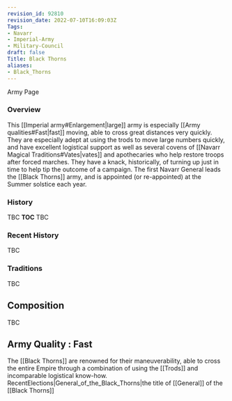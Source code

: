 ```yaml
---
revision_id: 92810
revision_date: 2022-07-10T16:09:03Z
Tags:
- Navarr
- Imperial-Army
- Military-Council
draft: false
Title: Black Thorns
aliases:
- Black_Thorns
---
```

Army Page
### Overview
This [[Imperial army#Enlargement|large]] army is especially [[Army qualities#Fast|fast]] moving, able to cross great distances very quickly. They are especially adept at using the trods to move large numbers quickly, and have excellent logistical support as well as several covens of [[Navarr Magical Traditions#Vates|vates]] and apothecaries who help restore troops after forced marches. They have a knack, historically, of turning up just in time to help tip the outcome of a campaign.
The first Navarr General leads the [[Black Thorns]] army, and is appointed (or re-appointed) at the Summer solstice each year.
### History
TBC
__TOC__
TBC
### Recent History
TBC
### Traditions
TBC
## Composition
TBC
## Army Quality : Fast
The [[Black Thorns]] are renowned for their maneuverability, able to cross the entire Empire through a combination of using the [[Trods]] and incomparable logistical know-how.
RecentElections|General_of_the_Black_Thorns|the title of [[General]] of the [[Black Thorns]]